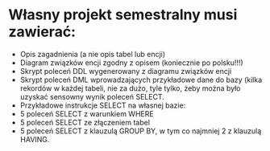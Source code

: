# Własny projekt semestralny musi zawierać:

* Opis zagadnienia (a nie opis tabel lub encji)
* Diagram związków encji zgodny z opisem (koniecznie po polsku!!!)
* Skrypt poleceń DDL wygenerowany z diagramu związków encji
* Skrypt poleceń DML wprowadzających przykładowe dane do bazy (kilka rekordów w każdej tabeli, nie za dużo, tyle tylko, żeby można było uzyskać sensowny wynik poleceń SELECT.
* Przykładowe instrukcje SELECT na własnej bazie:
* 5 poleceń SELECT z warunkiem WHERE
* 5 poleceń SELECT ze złączeniem tabel
* 5 poleceń SELECT z klauzulą GROUP BY, w tym co najmniej 2 z klauzulą HAVING.
